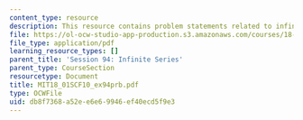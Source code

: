 ```yaml
---
content_type: resource
description: This resource contains problem statements related to infinite series.
file: https://ol-ocw-studio-app-production.s3.amazonaws.com/courses/18-01sc-single-variable-calculus-fall-2010/db8f7368a52ee6e69946ef40ecd5f9e3_MIT18_01SCF10_ex94prb.pdf
file_type: application/pdf
learning_resource_types: []
parent_title: 'Session 94: Infinite Series'
parent_type: CourseSection
resourcetype: Document
title: MIT18_01SCF10_ex94prb.pdf
type: OCWFile
uid: db8f7368-a52e-e6e6-9946-ef40ecd5f9e3
---
```

